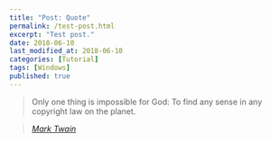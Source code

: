 ```yaml
---
title: "Post: Quote"
permalink: /test-post.html
excerpt: "Test post."
date: 2018-06-10
last_modified_at: 2018-06-10
categories: [Tutorial]
tags: [Windows]
published: true
---
```


> Only one thing is impossible for God: To find any sense in any copyright law on the planet.

> <cite><a href="http://www.brainyquote.com/quotes/quotes/m/marktwain163473.html">Mark Twain</a></cite>
